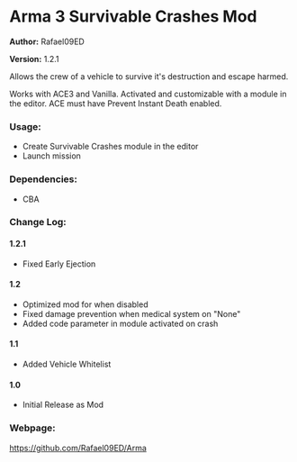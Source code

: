 # Arma 3 Survivable Crashes Mod

**Author:** Rafael09ED

**Version:** 1.2.1

Allows the crew of a vehicle to survive it's destruction and escape harmed. 

Works with ACE3 and Vanilla. Activated and customizable with a module in the editor.
ACE must have Prevent Instant Death enabled.

### Usage:

- Create Survivable Crashes module in the editor
- Launch mission

### Dependencies:

- CBA

### Change Log: 

#### 1.2.1

- Fixed Early Ejection

#### 1.2

- Optimized mod for when disabled
- Fixed damage prevention when medical system on "None"
- Added code parameter in module activated on crash

#### 1.1

- Added Vehicle Whitelist

#### 1.0

- Initial Release as Mod

### Webpage: 

https://github.com/Rafael09ED/Arma